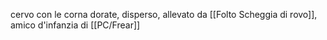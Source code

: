 cervo con le corna dorate, disperso, allevato da [[Folto Scheggia di rovo]], amico d'infanzia di [[PC/Frear]]